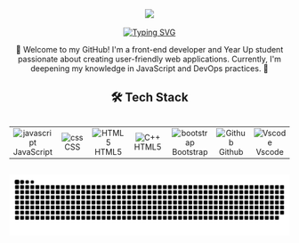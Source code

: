 <div id="header" align="center">
  <img src="https://media.giphy.com/media/M9gbBd9nbDrOTu1Mqx/giphy.gif" width="100"/>


[![Typing SVG](https://readme-typing-svg.demolab.com?font=Chakra+Petch&weight=700&size=25&duration=4972&pause=1000&color=0A0F70&center=true&multiline=true&random=false&width=435&lines=Hello+there!+I'm+Aung+Aung)](https://git.io/typing-svg)


🌟 Welcome to my GitHub! I'm a front-end developer and Year Up student passionate about creating user-friendly web applications. Currently, I'm deepening my knowledge in JavaScript and DevOps practices. 🚀

## 🛠️ Tech Stack

<div style="display: flex; align-items: flex-start; align: center">
<table align="center">
    <td align="center" width="70">
        <img src="https://skillicons.dev/icons?i=javascript" width="65" height="45" alt="javascript" /> 
      JavaScript
    </td>
    <td align="center" width="70">
        <img src="https://skillicons.dev/icons?i=css" width="65" height="45" alt="css" />
      CSS
    </td>
    </td>
     <td align="center"  width="70">
        <img src="https://skillicons.dev/icons?i=html" width="65" height="45"alt="HTML5" />
       HTML5
    </td>
       <td align="center"  width="70">
        <img src="https://skillicons.dev/icons?i=cpp" width="65" height="45"alt="C++" />
       HTML5
    </td>
     <td align="center"  width="70">
        <img src="https://skillicons.dev/icons?i=bootstrap" width="65" height="45" alt="bootstrap" />
       Bootstrap
    </td>
      <td align="center" width="70">
       <img src="https://skillicons.dev/icons?i=github" width="65" height="45" alt="Github" />
        Github
      <td align="center" width="70">
       <img src="https://skillicons.dev/icons?i=vscode" width="65" height="45" alt="Vscode" />
        Vscode
    </td>
  </tr>
</table>
</div>

![GitHub Contribution Snake](https://raw.githubusercontent.com/Platane/snk/output/github-contribution-grid-snake.svg)

</div>




